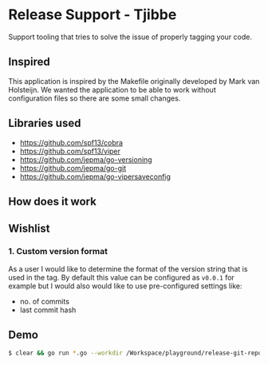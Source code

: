 # Release Support - Tjibbe

Support tooling that tries to solve the issue of properly tagging your code.

## Inspired

This application is inspired by the Makefile originally developed by Mark van Holsteijn. We wanted the application to be able to work without configuration files so there are some small changes.

## Libraries used

- https://github.com/spf13/cobra
- https://github.com/spf13/viper
- https://github.com/jepma/go-versioning
- https://github.com/jepma/go-git
- https://github.com/jepma/go-vipersaveconfig

## How does it work

## Wishlist

### 1. Custom version format

As a user I would like to determine the format of the version string that is used in the tag. By default this value can be configured as `v0.0.1` for example but I would also would like to use pre-configured settings like:

- no. of commits
- last commit hash

## Demo

```bash
$ clear && go run *.go --workdir /Workspace/playground/release-git-repo debug --help
```